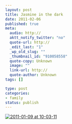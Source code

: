 ```yaml
--- 
layout: post
title: Jasmine in the dark
date: 2011-02-06
published: true
meta: 
  audio: http://
  aktt_notify_twitter: "no"
  quote-url: http://
  _edit_last: "1"
  _wp_old_slug: ""
  _thumbnail_id: "910058558"
  quote-copy: Unknown
  image: ""
  link-url: http://
  quote-author: Unknown
tags: []

type: post
categories: 
- family
status: publish
---
```



[![](http://media.eick.us/2011/02/2011-01-09-at-10-03-11-200x300.jpg "2011-01-09 at 10-03-11")](http://media.eick.us/2011/02/2011-01-09-at-10-03-11.jpg)
